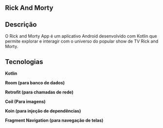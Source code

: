 ## Rick And Morty

## Descrição

O Rick and Morty App é um aplicativo Android desenvolvido com Kotlin que permite explorar e interagir com o universo do popular show de TV Rick and Morty.

## Tecnologias

**Kotlin**

**Room (para banco de dados)**

**Retrofit (para chamadas de rede)**

**Coil (Para imagens)**

**Koin (para injeção de dependências)**

**Fragment Navigation (para navegação de telas)**

